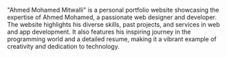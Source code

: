 "Ahmed Mohamed Mitwalli" is a personal portfolio website showcasing the expertise of Ahmed Mohamed, a passionate web designer and developer. The website highlights his diverse skills, past projects, and services in web and app development. It also features his inspiring journey in the programming world and a detailed resume, making it a vibrant example of creativity and dedication to technology.






